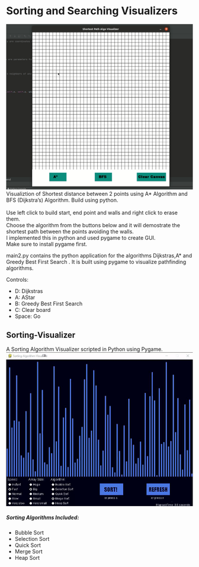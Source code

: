 # Sorting and Searching Visualizers</br>
![](visualizer.gif)</br>
Visualiztion of Shortest distance between 2 points using A* Algorithm and BFS (Dijkstra’s) Algorithm. Build using python. </br> </br>
Use left click to build start, end point and walls and right click to erase them. <br>
Choose the algorithm from the buttons below and it will demostrate the shortest path between the points avoiding the walls. </br>
I implemented this in python and used pygame to create GUI. <br>
Make sure to install pygame first. </br>

main2.py contains the python application for the algorithms Dijkstras,A* and Greedy Best First Search . It is built using pygame to visualize pathfinding algorithms.

Controls:
- D: Dijkstras
- A: AStar
- B: Greedy Best First Search
- C: Clear board
- Space: Go

## Sorting-Visualizer
A Sorting Algorithm Visualizer scripted in Python using Pygame.
![](merge-sort-gif.gif)</br>
##### Sorting Algorithms Included:
- Bubble Sort
- Selection Sort
- Quick Sort
- Merge Sort
- Heap Sort
